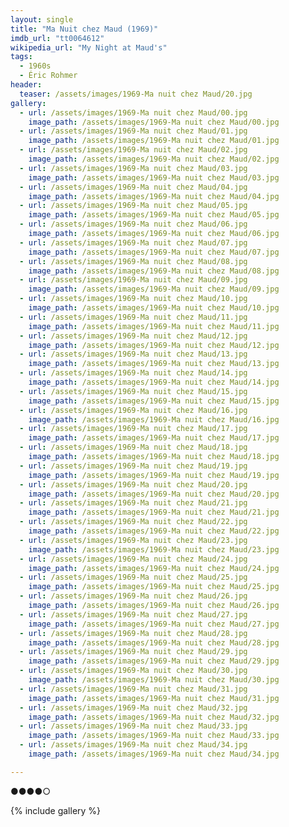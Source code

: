 ```yaml
---
layout: single
title: "Ma Nuit chez Maud (1969)"
imdb_url: "tt0064612"
wikipedia_url: "My Night at Maud's"
tags:
  - 1960s 
  - Éric Rohmer
header:
  teaser: /assets/images/1969-Ma nuit chez Maud/20.jpg
gallery:
  - url: /assets/images/1969-Ma nuit chez Maud/00.jpg
    image_path: /assets/images/1969-Ma nuit chez Maud/00.jpg  
  - url: /assets/images/1969-Ma nuit chez Maud/01.jpg
    image_path: /assets/images/1969-Ma nuit chez Maud/01.jpg
  - url: /assets/images/1969-Ma nuit chez Maud/02.jpg
    image_path: /assets/images/1969-Ma nuit chez Maud/02.jpg
  - url: /assets/images/1969-Ma nuit chez Maud/03.jpg
    image_path: /assets/images/1969-Ma nuit chez Maud/03.jpg
  - url: /assets/images/1969-Ma nuit chez Maud/04.jpg
    image_path: /assets/images/1969-Ma nuit chez Maud/04.jpg
  - url: /assets/images/1969-Ma nuit chez Maud/05.jpg
    image_path: /assets/images/1969-Ma nuit chez Maud/05.jpg
  - url: /assets/images/1969-Ma nuit chez Maud/06.jpg
    image_path: /assets/images/1969-Ma nuit chez Maud/06.jpg
  - url: /assets/images/1969-Ma nuit chez Maud/07.jpg
    image_path: /assets/images/1969-Ma nuit chez Maud/07.jpg
  - url: /assets/images/1969-Ma nuit chez Maud/08.jpg
    image_path: /assets/images/1969-Ma nuit chez Maud/08.jpg
  - url: /assets/images/1969-Ma nuit chez Maud/09.jpg
    image_path: /assets/images/1969-Ma nuit chez Maud/09.jpg
  - url: /assets/images/1969-Ma nuit chez Maud/10.jpg
    image_path: /assets/images/1969-Ma nuit chez Maud/10.jpg
  - url: /assets/images/1969-Ma nuit chez Maud/11.jpg
    image_path: /assets/images/1969-Ma nuit chez Maud/11.jpg
  - url: /assets/images/1969-Ma nuit chez Maud/12.jpg
    image_path: /assets/images/1969-Ma nuit chez Maud/12.jpg
  - url: /assets/images/1969-Ma nuit chez Maud/13.jpg
    image_path: /assets/images/1969-Ma nuit chez Maud/13.jpg
  - url: /assets/images/1969-Ma nuit chez Maud/14.jpg
    image_path: /assets/images/1969-Ma nuit chez Maud/14.jpg
  - url: /assets/images/1969-Ma nuit chez Maud/15.jpg
    image_path: /assets/images/1969-Ma nuit chez Maud/15.jpg
  - url: /assets/images/1969-Ma nuit chez Maud/16.jpg
    image_path: /assets/images/1969-Ma nuit chez Maud/16.jpg
  - url: /assets/images/1969-Ma nuit chez Maud/17.jpg
    image_path: /assets/images/1969-Ma nuit chez Maud/17.jpg
  - url: /assets/images/1969-Ma nuit chez Maud/18.jpg
    image_path: /assets/images/1969-Ma nuit chez Maud/18.jpg
  - url: /assets/images/1969-Ma nuit chez Maud/19.jpg
    image_path: /assets/images/1969-Ma nuit chez Maud/19.jpg
  - url: /assets/images/1969-Ma nuit chez Maud/20.jpg
    image_path: /assets/images/1969-Ma nuit chez Maud/20.jpg
  - url: /assets/images/1969-Ma nuit chez Maud/21.jpg
    image_path: /assets/images/1969-Ma nuit chez Maud/21.jpg
  - url: /assets/images/1969-Ma nuit chez Maud/22.jpg
    image_path: /assets/images/1969-Ma nuit chez Maud/22.jpg
  - url: /assets/images/1969-Ma nuit chez Maud/23.jpg
    image_path: /assets/images/1969-Ma nuit chez Maud/23.jpg
  - url: /assets/images/1969-Ma nuit chez Maud/24.jpg
    image_path: /assets/images/1969-Ma nuit chez Maud/24.jpg
  - url: /assets/images/1969-Ma nuit chez Maud/25.jpg
    image_path: /assets/images/1969-Ma nuit chez Maud/25.jpg
  - url: /assets/images/1969-Ma nuit chez Maud/26.jpg
    image_path: /assets/images/1969-Ma nuit chez Maud/26.jpg
  - url: /assets/images/1969-Ma nuit chez Maud/27.jpg
    image_path: /assets/images/1969-Ma nuit chez Maud/27.jpg
  - url: /assets/images/1969-Ma nuit chez Maud/28.jpg
    image_path: /assets/images/1969-Ma nuit chez Maud/28.jpg
  - url: /assets/images/1969-Ma nuit chez Maud/29.jpg
    image_path: /assets/images/1969-Ma nuit chez Maud/29.jpg
  - url: /assets/images/1969-Ma nuit chez Maud/30.jpg
    image_path: /assets/images/1969-Ma nuit chez Maud/30.jpg
  - url: /assets/images/1969-Ma nuit chez Maud/31.jpg
    image_path: /assets/images/1969-Ma nuit chez Maud/31.jpg
  - url: /assets/images/1969-Ma nuit chez Maud/32.jpg
    image_path: /assets/images/1969-Ma nuit chez Maud/32.jpg
  - url: /assets/images/1969-Ma nuit chez Maud/33.jpg
    image_path: /assets/images/1969-Ma nuit chez Maud/33.jpg
  - url: /assets/images/1969-Ma nuit chez Maud/34.jpg
    image_path: /assets/images/1969-Ma nuit chez Maud/34.jpg

---
```

●●●●○

{% include gallery %}
